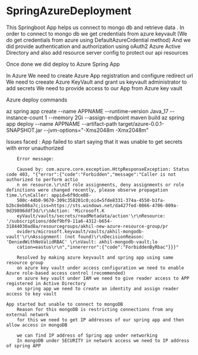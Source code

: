 # SpringAzureDeployment
This Springboot App helps us connect to mongo db and retrieve data .
In order to connect to mongo db we get credentials from azure keyvault (We do get credentials from azure using DefaultAzureCrdential method)
And we did provide authentication and authorization using oAuth2 Azure Active Directory and also add resource server config to protect our api resources 

Once done we did deploy to Azure Spring App

In Azure 
  We need to create Azure App registration and configure redirect url 
  We need to creeate Azure KeyVault and grant us keyvault administrator to add secrets 
  We need to provide access to our App from Azure key vault

Azure deploy commands
  
  az spring app create --name APPNAME --runtime-version Java_17 --instance-count 1 --memory 2Gi --assign-endpoint
  maven build 
  az spring app deploy --name APPNAME --artifact-path target/azure-0.0.1-SNAPSHOT.jar --jvm-options="-Xms2048m -Xmx2048m"
  
 Issues faced :
	App failed to start saying that it was unable to get secrets with error unauthorized
	
		Error message:
			
		Caused by: com.azure.core.exception.HttpResponseException: Status code 403, "{"error":{"code":"Forbidden","message":"Caller is not authorized to perform actio
		n on resource.\r\nIf role assignments, deny assignments or role definitions were changed recently, please observe propagation time.\r\nCaller: appid=6f9dce08-
		500c-44b0-9670-309c358201c0;oid=5fde8331-374a-4550-b1fa-b2bc8eb86a7c;iss=https://sts.windows.net/da427fed-0866-4706-809a-9d39896ddf3d/\r\nAction: 'Microsoft.K
		eyVault/vaults/secrets/readMetadata/action'\r\nResource: '/subscriptions/ddef9bf9-11a6-4312-b654-31844030ad8a/resourcegroups/akhil-new-azure-resource-group/pr
		oviders/microsoft.keyvault/vaults/akhil-mongodb-vault'\r\nAssignment: (not found)\r\nDecisionReason: 'DeniedWithNoValidRBAC' \r\nVault: akhil-mongodb-vault;lo
		cation=eastus\r\n","innererror":{"code":"ForbiddenByRbac"}}}"
		
		Resolved by making azure keyvault and spring app using same resource group
		on azure key vault under access configuration we need to enable Azure role-based access control (recommended)
		on azure key vault under IAM we need to give reader access to APP registered in Active Directory
		on spring app we need to create an identity and assign reader access to key vault 
		
	App started but unable to connect to mongoDB 
		Reason for this mongoDB is restricting connections from any external network
		for this we need to get IP addresses of our spring app and then allow access in mongoDB
		
		we can find IP address of Spring app under networking
		In mongoDB under SECURITY in network access we need to IP address of spring APP

		


